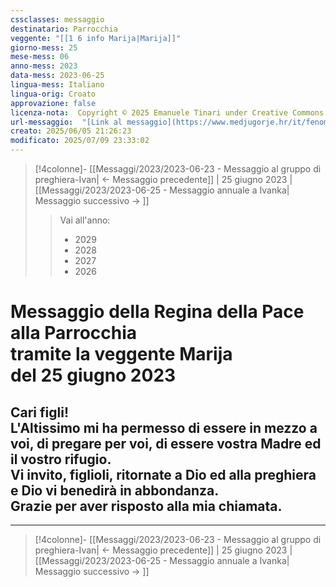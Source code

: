 ```yaml
---
cssclasses: messaggio
destinatario: Parrocchia
veggente: "[[1 6 info Marija|Marija]]"
giorno-mess: 25
mese-mess: 06
anno-mess: 2023
data-mess: 2023-06-25
lingua-mess: Italiano
lingua-orig: Croato
approvazione: false
licenza-nota:  Copyright © 2025 Emanuele Tinari under Creative Commons BY-NC-SA 4.0 https://creativecommons.org/licenses/by-nc-sa/4.0/
url-messaggio:  "[Link al messaggio](https://www.medjugorje.hr/it/fenomeno-di-medjugorje/messaggi-della-madonna/?datum=2023-6-25)"
creato: 2025/06/05 21:26:23
modificato: 2025/07/09 23:33:02
---
```


> [!4colonne]- [[Messaggi/2023/2023-06-23 - Messaggio al gruppo di preghiera-Ivan| ← Messaggio precedente]] | 25 giugno 2023 | [[Messaggi/2023/2023-06-25 - Messaggio annuale a Ivanka| Messaggio successivo → ]]
>> <span class="verde">Vai all'anno:</span>
>> - 2029
>> - 2028
>> - 2027
>> - 2026
>

# Messaggio della Regina della Pace<br>alla Parrocchia<br>tramite la veggente Marija<br>del 25 giugno 2023

## Cari figli!<br>L'Altissimo mi ha permesso di essere in mezzo a voi, di pregare per voi, di essere vostra Madre ed il vostro rifugio.<br>Vi invito, figlioli, ritornate a Dio ed alla preghiera e Dio vi benedirà in abbondanza.<br>Grazie per aver risposto alla mia chiamata.

***

> [!4colonne]- [[Messaggi/2023/2023-06-23 - Messaggio al gruppo di preghiera-Ivan| ← Messaggio precedente]] | 25 giugno 2023 | [[Messaggi/2023/2023-06-25 - Messaggio annuale a Ivanka| Messaggio successivo → ]]
